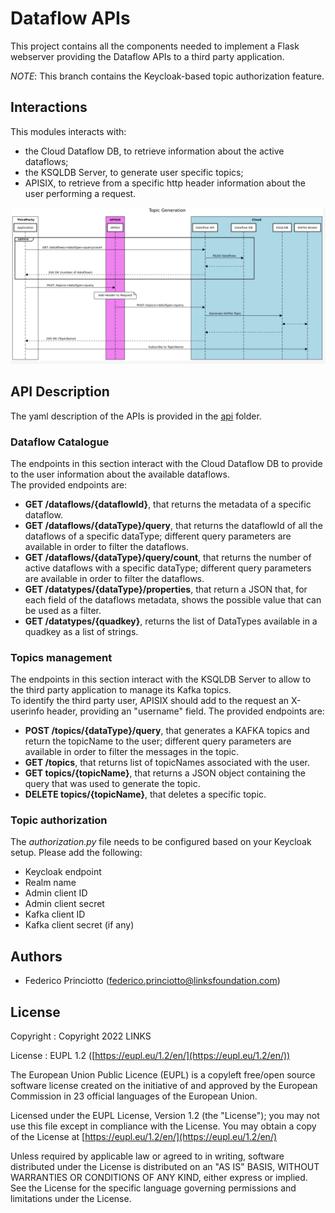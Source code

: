 
# Dataflow APIs

This project contains all the components needed to implement a Flask webserver providing the Dataflow APIs to a third party application.

*NOTE*: This branch contains the Keycloak-based topic authorization feature. 

## Interactions

This modules interacts with:
- the Cloud Dataflow DB, to retrieve information about the active dataflows;
- the KSQLDB Server, to generate user specific topics;
- APISIX, to retrieve from a specific http header information about the user performing a request.

!["Interaction"](miscelania/sequence.png "Interaction")

## API Description

The yaml description of the APIs is provided in the [api](https://github.com/5gmeta/dataflow_cloud/tree/main/api) folder.    

### Dataflow Catalogue

The endpoints in this section interact with the Cloud Dataflow DB to provide to the user information about the available dataflows.    
The provided endpoints are:
- **GET /dataflows/{dataflowId}**, that returns the metadata of a specific dataflow.
- **GET /dataflows/{dataType}/query**, that returns the dataflowId of all the dataflows of a specific dataType; different query parameters are available in order to filter the dataflows.
- **GET /dataflows/{dataType}/query/count**, that returns the number of active dataflows with a specific dataType; different query parameters are available in order to filter the dataflows.
- **GET /datatypes/{dataType}/properties**, that return a JSON that, for each field of the dataflows metadata, shows the possible value that can be used as a filter.
- **GET /datatypes/{quadkey}**, returns the list of DataTypes available in a quadkey as a list of strings.

### Topics management

The endpoints in this section interact with the KSQLDB Server to allow to the third party application to manage its Kafka topics.     
To identify the third party user, APISIX should add to the request an X-userinfo header, providing an "username" field. 
The provided endpoints are:
- **POST /topics/{dataType}/query**, that generates a KAFKA topics and return the topicName to the user; different query parameters are available in order to filter the messages in the topic.
- **GET /topics**, that returns list of topicNames associated with the user.
- **GET topics/{topicName}**, that returns a JSON object containing the query that was used to generate the topic.
- **DELETE topics/{topicName}**, that deletes a specific topic.

### Topic authorization

The *authorization.py* file needs to be configured based on your Keycloak setup. Please add the following:
- Keycloak endpoint
- Realm name
- Admin client ID
- Admin client secret
- Kafka client ID
- Kafka client secret (if any)

## Authors

* Federico Princiotto ([federico.princiotto@linksfoundation.com](mailto:federico.princiotto@linksfoundation.com))

## License

Copyright : Copyright 2022 LINKS

License : EUPL 1.2 ([https://eupl.eu/1.2/en/](https://eupl.eu/1.2/en/))

The European Union Public Licence (EUPL) is a copyleft free/open source software license created on the initiative of and approved by the European Commission in 23 official languages of the European Union.

Licensed under the EUPL License, Version 1.2 (the "License"); you may not use this file except in compliance with the License. You may obtain a copy of the License at [https://eupl.eu/1.2/en/](https://eupl.eu/1.2/en/)

Unless required by applicable law or agreed to in writing, software distributed under the License is distributed on an "AS IS" BASIS, WITHOUT WARRANTIES OR CONDITIONS OF ANY KIND, either express or implied. See the License for the specific language governing permissions and limitations under the License.

